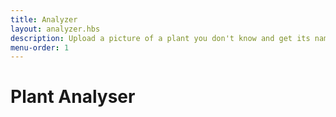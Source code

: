 ```yaml
---
title: Analyzer
layout: analyzer.hbs
description: Upload a picture of a plant you don't know and get its name
menu-order: 1
---
```


# Plant Analyser

